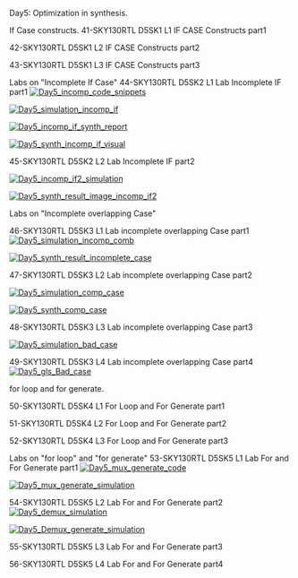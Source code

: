 Day5:
Optimization in synthesis.

If Case constructs.
41-SKY130RTL D5SK1 L1 IF CASE Constructs part1

42-SKY130RTL D5SK1 L2 IF CASE Constructs part2

43-SKY130RTL D5SK1 L3 IF CASE Constructs part3

Labs on "Incomplete If Case"
44-SKY130RTL D5SK2 L1 Lab Incomplete IF part1
[![Day5_incomp_code_snippets](../week1_assets/Day5_incomp_code_snippets.png)](../week1_assets/Day5_incomp_code_snippets.png)

[![Day5_simulation_incomp_if](../week1_assets/Day5_simulation_incomp_if.png)](../week1_assets/Day5_simulation_incomp_if.png)

[![Day5_incomp_if_synth_report](../week1_assets/Day5_incomp_if_synth_report.png)](../week1_assets/Day5_incomp_if_synth_report.png)

[![Day5_synth_incomp_if_visual](../week1_assets/Day5_synth_incomp_if_visual.png)](../week1_assets/Day5_synth_incomp_if_visual.png)


45-SKY130RTL D5SK2 L2 Lab Incomplete IF part2

[![Day5_incomp_if2_simulation](../week1_assets/Day5_incomp_if2_simulation.png)](../week1_assets/Day5_incomp_if2_simulation.png)

[![Day5_synth_result_image_incomp_if2](../week1_assets/Day5_synth_result_image_incomp_if2.png)](../week1_assets/Day5_synth_result_image_incomp_if2.png)

Labs on "Incomplete overlapping Case"

46-SKY130RTL D5SK3 L1 Lab incomplete overlapping Case part1
[![Day5_simulation_incomp_comb](../week1_assets/Day5_simulation_incomp_comb.png)](../week1_assets/Day5_simulation_incomp_comb.png)

[![Day5_synth_result_incomplete_case](../week1_assets/Day5_synth_result_incomplete_case.png)](../week1_assets/Day5_synth_result_incomplete_case.png)

47-SKY130RTL D5SK3 L2 Lab incomplete overlapping Case part2

[![Day5_simulation_comp_case](../week1_assets/Day5_simulation_comp_case.png)](../week1_assets/Day5_simulation_comp_case.png)

[![Day5_synth_comp_case](../week1_assets/Day5_synth_comp_case.png)](../week1_assets/Day5_synth_comp_case.png)


48-SKY130RTL D5SK3 L3 Lab incomplete overlapping Case part3

[![Day5_simulation_bad_case](../week1_assets/Day5_simulation_bad_case.png)](../week1_assets/Day5_simulation_bad_case.png)

49-SKY130RTL D5SK3 L4 Lab incomplete overlapping Case part4
[![Day5_gls_Bad_case](../week1_assets/Day5_gls_Bad_case.png)](../week1_assets/Day5_gls_Bad_case.png)

for loop and for generate.

50-SKY130RTL D5SK4 L1 For Loop and For Generate part1

51-SKY130RTL D5SK4 L2 For Loop and For Generate part2

52-SKY130RTL D5SK4 L3 For Loop and For Generate part3


Labs on "for loop" and "for generate"
53-SKY130RTL D5SK5 L1 Lab For and For Generate part1
[![Day5_mux_generate_code](../week1_assets/Day5_mux_generate_code.png)](../week1_assets/Day5_mux_generate_code.png)

[![Day5_mux_generate_simulation](../week1_assets/Day5_mux_generate_simulation.png)](../week1_assets/Day5_mux_generate_simulation.png)


54-SKY130RTL D5SK5 L2 Lab For and For Generate part2
[![Day5_demux_simulation](../week1_assets/Day5_demux_simulation.png)](../week1_assets/Day5_demux_simulation.png)

[![Day5_Demux_generate_simulation](../week1_assets/Day5_Demux_generate_simulation.png)](../week1_assets/Day5_Demux_generate_simulation.png)

55-SKY130RTL D5SK5 L3 Lab For and For Generate part3

56-SKY130RTL D5SK5 L4 Lab For and For Generate part4